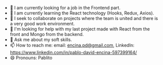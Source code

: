
- 🔭 I am currently looking for a job in the Frontend part.
- 🌱 I am currently learning the React technology (Hooks, Redux, Axios).
- 👯 I seek to collaborate on projects where the team is united and there is a very good work environment.
- 🤔 I'm looking for help with my last project made with React from the front and Mongo from the backend.
- 💬 Ask me about my soft skills.
- 📫 How to reach me: email: encina.pd@gmail.com, LinkedIn: https://www.linkedin.com/in/pablo-david-encina-597399164/
- 😄 Pronouns: Pablito


